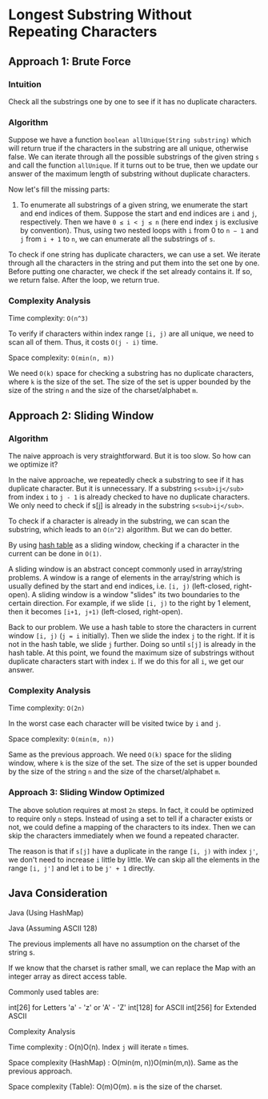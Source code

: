 # Longest Substring Without Repeating Characters

## Approach 1: Brute Force

### Intuition

Check all the substrings one by one to see if it has no duplicate characters.

### Algorithm

Suppose we have a function `boolean allUnique(String substring)` which will return true if the characters in the substring are all unique, otherwise false. We can iterate through all the possible substrings of the given string `s` and call the function `allUnique`. If it turns out to be true, then we update our answer of the maximum length of substring without duplicate characters.

Now let's fill the missing parts:

1. To enumerate all substrings of a given string, we enumerate the start and end indices of them. Suppose the start and end indices are `i` and `j`, respectively. Then we have  `0 ≤ i < j ≤ n` (here end index `j` is exclusive by convention). Thus, using two nested loops with `i` from 0 to `n − 1` and `j` from `i + 1` to `n`, we can enumerate all the substrings of `s`.

To check if one string has duplicate characters, we can use a set. We iterate through all the characters in the string and put them into the set one by one. Before putting one character, we check if the set already contains it. If so, we return false. After the loop, we return true.

### Complexity Analysis

Time complexity: `O(n^3)`

To verify if characters within index range `[i, j)` are all unique, we need to scan all of them. Thus, it costs `O(j - i)` time.

Space complexity: `O(min(n, m))`

We need `O(k)` space for checking a substring has no duplicate characters, where `k` is the size of the set. The size of the set is upper bounded by the size of the string `n` and the size of the charset/alphabet `m`.

## Approach 2: Sliding Window

### Algorithm

The naive approach is very straightforward. But it is too slow. So how can we optimize it?

In the naive approache, we repeatedly check a substring to see if it has duplicate character. But it is unnecessary. If a substring `s<sub>ij</sub>` from index `i` to `j - 1` is already checked to have no duplicate characters. We only need to check if s[j] is already in the substring `s<sub>ij</sub>`.

To check if a character is already in the substring, we can scan the substring, which leads to an `O(n^2)` algorithm. But we can do better.

By using [hash table](https://en.wikipedia.org/wiki/Hash_table) as a sliding window, checking if a character in the current can be done in `O(1)`.

A sliding window is an abstract concept commonly used in array/string problems. A window is a range of elements in the array/string which is usually defined by the start and end indices, i.e. `[i, j)` (left-closed, right-open). A sliding window is a window "slides" its two boundaries to the certain direction. For example, if we slide `[i, j)` to the right by 1 element, then it becomes `[i+1, j+1)` (left-closed, right-open).

Back to our problem. We use a hash table to store the characters in current window `[i, j)` (`j = i` initially). Then we slide the index `j` to the right. If it is not in the hash table, we slide `j` further. Doing so until `s[j]` is already in the hash table. At this point, we found the maximum size of substrings without duplicate characters start with index `i`. If we do this for all `i`, we get our answer.

### Complexity Analysis

Time complexity: `O(2n)`

In the worst case each character will be visited twice by `i` and `j`.

Space complexity: `O(min(m, n))`

Same as the previous approach. We need `O(k)` space for the sliding window, where `k` is the size of the set. The size of the set is upper bounded by the size of the string `n` and the size of the charset/alphabet `m`.


### Approach 3: Sliding Window Optimized

The above solution requires at most `2n` steps. In fact, it could be optimized to require only `n` steps. Instead of using a set to tell if a character exists or not, we could define a mapping of the characters to its index. Then we can skip the characters immediately when we found a repeated character.

The reason is that if `s[j]` have a duplicate in the range `[i, j)` with index `j'`, we don't need to increase `i` little by little. We can skip all the elements in the range `[i, j']` and let `i` to be `j' + 1` directly.

## Java Consideration

Java (Using HashMap)

Java (Assuming ASCII 128)

The previous implements all have no assumption on the charset of the string s.

If we know that the charset is rather small, we can replace the Map with an integer array as direct access table.

Commonly used tables are:

int[26] for Letters 'a' - 'z' or 'A' - 'Z'
int[128] for ASCII
int[256] for Extended ASCII

Complexity Analysis

Time complexity : O(n)O(n). Index `j` will iterate `n` times.

Space complexity (HashMap) : O(min(m, n))O(min(m,n)). Same as the previous approach.

Space complexity (Table): O(m)O(m). `m` is the size of the charset.
